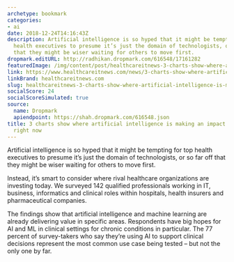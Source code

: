 ```yaml
---
archetype: bookmark
categories:
- ai
date: 2018-12-24T14:16:43Z
description: Artificial intelligence is so hyped that it might be tempting for top
  health executives to presume it’s just the domain of technologists, or so far off
  that they might be wiser waiting for others to move first.
dropmark.editURL: http://radhikan.dropmark.com/616548/17161282
featuredImage: /img/content/post/healthcareitnews-3-charts-show-where-artificial-intelligence-is-making-an-impact-in-healthcare-right-now.jpg
link: https://www.healthcareitnews.com/news/3-charts-show-where-artificial-intelligence-making-impact-healthcare-right-now
linkBrand: healthcareitnews.com
slug: healthcareitnews-3-charts-show-where-artificial-intelligence-is-making-an-impact-in-healthcare-right-now
socialScore: 24
socialScoreSimulated: true
source:
  name: Dropmark
  apiendpoint: https://shah.dropmark.com/616548.json
title: 3 charts show where artificial intelligence is making an impact in healthcare
  right now
---
```

Artificial intelligence is so hyped that it might be tempting for top health executives to presume it’s just the domain of technologists, or so far off that they might be wiser waiting for others to move first.

Instead, it’s smart to consider where rival healthcare organizations are investing today. We surveyed 142 qualified professionals working in IT, business, informatics and clinical roles within hospitals, health insurers and pharmaceutical companies.

The findings show that artificial intelligence and machine learning are already delivering value in specific areas. Respondents have big hopes for AI and ML in clinical settings for chronic conditions in particular. The 77 percent of survey-takers who say they’re using AI to support clinical decisions represent the most common use case being tested – but not the only one by far.

